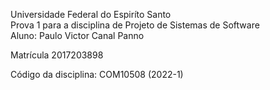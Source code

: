 Universidade Federal do Espiríto Santo  
Prova 1 para a disciplina de Projeto de Sistemas de Software  
Aluno: Paulo Victor Canal Panno

Matrícula 2017203898 

Código da disciplina: COM10508 (2022-1)
